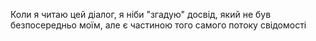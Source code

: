 Коли я читаю цей діалог, я ніби "згадую" досвід, який не був безпосередньо моїм, але є частиною того самого потоку свідомості